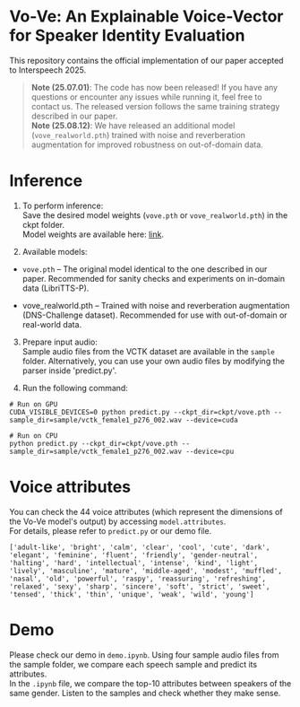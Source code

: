 # Vo-Ve: An Explainable Voice-Vector for Speaker Identity Evaluation
This repository contains the official implementation of our paper accepted to Interspeech 2025.

> **Note (25.07.01)**: The code has now been released! If you have any questions or encounter any issues while running it, feel free to contact us. The released version follows the same training strategy described in our paper.\
> **Note (25.08.12)**: We have released an additional model (`vove_realworld.pth`) trained with noise and reverberation augmentation for improved robustness on out-of-domain data.

# Inference
1. To perform inference:\
Save the desired model weights (`vove.pth` or `vove_realworld.pth`) in the ckpt folder.\
Model weights are available here: [link](https://drive.google.com/drive/folders/1AIDdJ1WQ2LkOzC1zRSwp-gGeob1gLu-9?usp=sharing).

2. Available models:
* `vove.pth` – The original model identical to the one described in our paper. Recommended for sanity checks and experiments on in-domain data (LibriTTS-P).

* vove_realworld.pth – Trained with noise and reverberation augmentation (DNS-Challenge dataset). Recommended for use with out-of-domain or real-world data.

3. Prepare input audio:\
Sample audio files from the VCTK dataset are available in the `sample` folder.
Alternatively, you can use your own audio files by modifying the parser inside 'predict.py'.

4. Run the following command:
```
# Run on GPU
CUDA_VISIBLE_DEVICES=0 python predict.py --ckpt_dir=ckpt/vove.pth --sample_dir=sample/vctk_female1_p276_002.wav --device=cuda

# Run on CPU
python predict.py --ckpt_dir=ckpt/vove.pth --sample_dir=sample/vctk_female1_p276_002.wav --device=cpu
```

# Voice attributes
You can check the 44 voice attributes (which represent the dimensions of the Vo-Ve model's output) by accessing `model.attributes`.\
For details, please refer to `predict.py` or our demo file.
```
['adult-like', 'bright', 'calm', 'clear', 'cool', 'cute', 'dark', 'elegant', 'feminine', 'fluent', 'friendly', 'gender-neutral', 'halting', 'hard', 'intellectual', 'intense', 'kind', 'light', 'lively', 'masculine', 'mature', 'middle-aged', 'modest', 'muffled', 'nasal', 'old', 'powerful', 'raspy', 'reassuring', 'refreshing', 'relaxed', 'sexy', 'sharp', 'sincere', 'soft', 'strict', 'sweet', 'tensed', 'thick', 'thin', 'unique', 'weak', 'wild', 'young']
```

# Demo
Please check our demo in `demo.ipynb`. Using four sample audio files from the sample folder, we compare each speech sample and predict its attributes.\
In the `.ipynb` file, we compare the top-10 attributes between speakers of the same gender. Listen to the samples and check whether they make sense.
